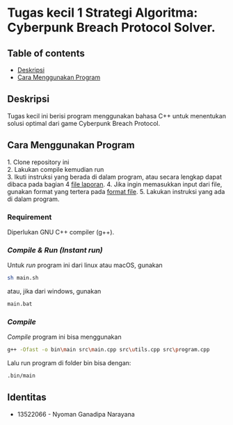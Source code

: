 # Tugas kecil 1 Strategi Algoritma: Cyberpunk Breach Protocol Solver.

## Table of contents

- <a href="#description">Deskripsi</a>
- <a href="#how-to-run">Cara Menggunakan Program</a>

<h2 id="description">Deskripsi</h2>
Tugas kecil ini berisi program menggunakan bahasa C++ untuk menentukan solusi optimal dari game Cyberpunk Breach Protocol.

<h2 id="how-to-run">Cara Menggunakan Program</h2>
1. Clone repository ini <br>
2. Lakukan compile kemudian run <br>
3. Ikuti instruksi yang berada di dalam program, atau secara lengkap dapat dibaca pada bagian 4 <a href="doc/Tucil1_K2_13522066_Nyoman Ganadipa Narayana.pdf">file laporan</a>.
4. Jika ingin memasukkan input dari file, gunakan format yang tertera pada <a href="test/formatfile.txt">format file</a>.
5. Lakukan instruksi yang ada di dalam program.

### Requirement

Diperlukan GNU C++ compiler (g++).

### _Compile & Run (Instant run)_

Untuk _run_ program ini dari linux atau macOS, gunakan

```bash
sh main.sh
```

atau, jika dari windows, gunakan

```bash
main.bat
```

### _Compile_

_Compile_ program ini bisa menggunakan

```bash
g++ -Ofast -o bin\main src\main.cpp src\utils.cpp src\program.cpp
```

Lalu run program di folder bin bisa dengan:

```bash
.bin/main
```

<h2 id="identitu">Identitas</h2>

- 13522066 - Nyoman Ganadipa Narayana
